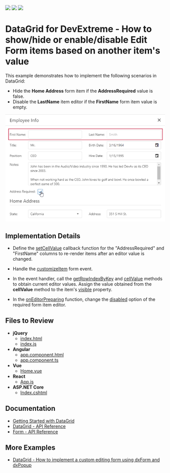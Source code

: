 <!-- default badges list -->
![](https://img.shields.io/endpoint?url=https://codecentral.devexpress.com/api/v1/VersionRange/190147423/23.1.3%2B)
[![](https://img.shields.io/badge/Open_in_DevExpress_Support_Center-FF7200?style=flat-square&logo=DevExpress&logoColor=white)](https://supportcenter.devexpress.com/ticket/details/T828685)
[![](https://img.shields.io/badge/📖_How_to_use_DevExpress_Examples-e9f6fc?style=flat-square)](https://docs.devexpress.com/GeneralInformation/403183)
<!-- default badges end -->

# DataGrid for DevExtreme - How to show/hide or enable/disable Edit Form items based on another item's value

This example demonstrates how to implement the following scenarios in DataGrid: 

- Hide the **Home Address** form item if the **AddressRequired** value is false.
- Disable the **LastName** item editor if the **FirstName** form item value is empty. 

![form-items](datagrid-hide-disable-form-items.png)

## Implementation Details

- Define the [setCellValue](https://js.devexpress.com/Documentation/ApiReference/UI_Widgets/dxDataGrid/Configuration/columns/#setCellValue) callback function for the "AddressRequired" and "FirstName" columns to re-render items after an editor value is changed.
- Handle the [customizeItem](https://js.devexpress.com/Documentation/ApiReference/UI_Widgets/dxForm/Configuration/#customizeItem) form event.
-  In the event handler, call the [getRowIndexByKey](https://js.devexpress.com/Documentation/ApiReference/UI_Widgets/dxDataGrid/Methods/#getRowIndexByKeykey) and [cellValue](https://js.devexpress.com/Documentation/ApiReference/UI_Widgets/dxDataGrid/Methods/#cellValuerowIndex_dataField) methods to obtain current editor values. Assign the value obtained from the **cellValue** method to the item's [visible](https://js.devexpress.com/Documentation/ApiReference/UI_Widgets/dxForm/Item_Types/SimpleItem/#visible) property.

- In the [onEditorPreparing](https://js.devexpress.com/Documentation/ApiReference/UI_Widgets/dxDataGrid/Configuration/#onEditorPreparing) function, change the [disabled](https://js.devexpress.com/Documentation/ApiReference/UI_Widgets/dxTextBox/Configuration/#disabled) option of the required form item editor.

## Files to Review

- **jQuery**
    - [index.html](jQuery/index.html)
    - [index.js](jQuery/index.js)
- **Angular**
    - [app.component.html](Angular/src/app/app.component.html)
    - [app.component.ts](Angular/src/app/app.component.ts)
- **Vue**
    - [Home.vue](Vue/src/components/HomeContent.vue)
- **React**
    - [App.js](React/src/App.js)
- **ASP.NET Core**    
    - [Index.cshtml](ASP.NET%20Core/Views/Home/Index.cshtml)

## Documentation

- [Getting Started with DataGrid](https://js.devexpress.com/Documentation/Guide/UI_Components/DataGrid/Getting_Started_with_DataGrid/)
- [DataGrid - API Reference](https://js.devexpress.com/Documentation/ApiReference/UI_Components/dxDataGrid/)
- [Form - API Reference](https://js.devexpress.com/Documentation/ApiReference/UI_Components/dxForm/)

## More Examples

- [DataGrid - How to implement a custom editing form using dxForm and dxPopup](https://github.com/DevExpress-Examples/DataGrid-How-to-implement-a-custom-editing-form-using-dxForm-and-dxPopup)
